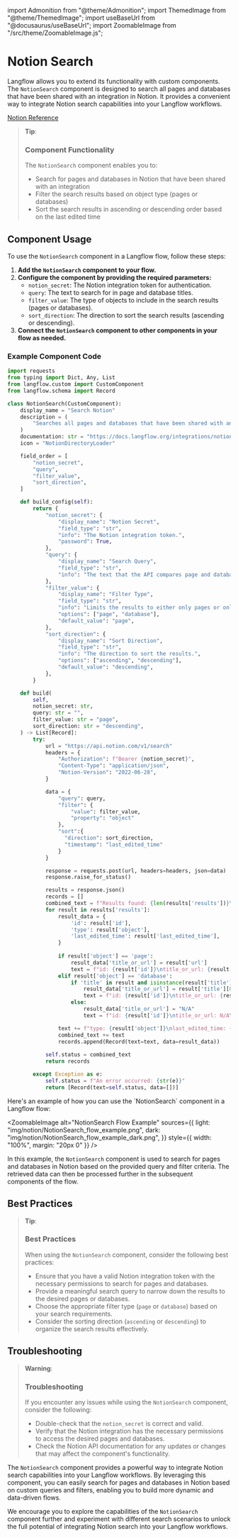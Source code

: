 import Admonition from "@theme/Admonition";
import ThemedImage from "@theme/ThemedImage";
import useBaseUrl from "@docusaurus/useBaseUrl";
import ZoomableImage from "/src/theme/ZoomableImage.js";

# Notion Search

Langflow allows you to extend its functionality with custom components. The `NotionSearch` component is designed to search all pages and databases that have been shared with an integration in Notion. It provides a convenient way to integrate Notion search capabilities into your Langflow workflows.

[Notion Reference](https://developers.notion.com/reference/search)

> **Tip**:
>
> ### Component Functionality
>
> The `NotionSearch` component enables you to:
>
> - Search for pages and databases in Notion that have been shared with an integration
> - Filter the search results based on object type (pages or databases)
> - Sort the search results in ascending or descending order based on the last edited time

## Component Usage

To use the `NotionSearch` component in a Langflow flow, follow these steps:

1. **Add the `NotionSearch` component to your flow.**
2. **Configure the component by providing the required parameters:**
   - `notion_secret`: The Notion integration token for authentication.
   - `query`: The text to search for in page and database titles.
   - `filter_value`: The type of objects to include in the search results (pages or databases).
   - `sort_direction`: The direction to sort the search results (ascending or descending).
3. **Connect the `NotionSearch` component to other components in your flow as needed.**

### Example Component Code

```python
import requests
from typing import Dict, Any, List
from langflow.custom import CustomComponent
from langflow.schema import Record

class NotionSearch(CustomComponent):
    display_name = "Search Notion"
    description = (
        "Searches all pages and databases that have been shared with an integration."
    )
    documentation: str = "https://docs.langflow.org/integrations/notion/search"
    icon = "NotionDirectoryLoader"

    field_order = [
        "notion_secret",
        "query",
        "filter_value",
        "sort_direction",
    ]

    def build_config(self):
        return {
            "notion_secret": {
                "display_name": "Notion Secret",
                "field_type": "str",
                "info": "The Notion integration token.",
                "password": True,
            },
            "query": {
                "display_name": "Search Query",
                "field_type": "str",
                "info": "The text that the API compares page and database titles against.",
            },
            "filter_value": {
                "display_name": "Filter Type",
                "field_type": "str",
                "info": "Limits the results to either only pages or only databases.",
                "options": ["page", "database"],
                "default_value": "page",
            },
            "sort_direction": {
                "display_name": "Sort Direction",
                "field_type": "str",
                "info": "The direction to sort the results.",
                "options": ["ascending", "descending"],
                "default_value": "descending",
            },
        }

    def build(
        self,
        notion_secret: str,
        query: str = "",
        filter_value: str = "page",
        sort_direction: str = "descending",
    ) -> List[Record]:
        try:
            url = "https://api.notion.com/v1/search"
            headers = {
                "Authorization": f"Bearer {notion_secret}",
                "Content-Type": "application/json",
                "Notion-Version": "2022-06-28",
            }

            data = {
                "query": query,
                "filter": {
                    "value": filter_value,
                    "property": "object"
                },
                "sort":{
                  "direction": sort_direction,
                  "timestamp": "last_edited_time"
                }
            }

            response = requests.post(url, headers=headers, json=data)
            response.raise_for_status()

            results = response.json()
            records = []
            combined_text = f"Results found: {len(results['results'])}\n\n"
            for result in results['results']:
                result_data = {
                    'id': result['id'],
                    'type': result['object'],
                    'last_edited_time': result['last_edited_time'],
                }
                
                if result['object'] == 'page':
                    result_data['title_or_url'] = result['url']
                    text = f"id: {result['id']}\ntitle_or_url: {result['url']}\n"
                elif result['object'] == 'database':
                    if 'title' in result and isinstance(result['title'], list) and len(result['title']) > 0:
                        result_data['title_or_url'] = result['title'][0]['plain_text']
                        text = f"id: {result['id']}\ntitle_or_url: {result['title'][0]['plain_text']}\n"
                    else:
                        result_data['title_or_url'] = "N/A"
                        text = f"id: {result['id']}\ntitle_or_url: N/A\n"

                text += f"type: {result['object']}\nlast_edited_time: {result['last_edited_time']}\n\n"
                combined_text += text
                records.append(Record(text=text, data=result_data))
            
            self.status = combined_text
            return records

        except Exception as e:
            self.status = f"An error occurred: {str(e)}"
            return [Record(text=self.status, data=[])]
```

<Admonition type="info" title="Example Usage">
Here's an example of how you can use the `NotionSearch` component in a Langflow flow:

<ZoomableImage
    alt="NotionSearch Flow Example"
    sources={{
    light: "img/notion/NotionSearch_flow_example.png",
    dark: "img/notion/NotionSearch_flow_example_dark.png",
    }}
    style={{ width: "100%", margin: "20px 0" }}
/>

In this example, the `NotionSearch` component is used to search for pages and databases in Notion based on the provided query and filter criteria. The retrieved data can then be processed further in the subsequent components of the flow.
</Admonition>

## Best Practices

> **Tip**:
>
> ### Best Practices
>
> When using the `NotionSearch` component, consider the following best practices:
>
> - Ensure that you have a valid Notion integration token with the necessary permissions to search for pages and databases.
> - Provide a meaningful search query to narrow down the results to the desired pages or databases.
> - Choose the appropriate filter type (`page` or `database`) based on your search requirements.
> - Consider the sorting direction (`ascending` or `descending`) to organize the search results effectively.

## Troubleshooting

> **Warning**:
>
> ### Troubleshooting
>
> If you encounter any issues while using the `NotionSearch` component, consider the following:
>
> - Double-check that the `notion_secret` is correct and valid.
> - Verify that the Notion integration has the necessary permissions to access the desired pages and databases.
> - Check the Notion API documentation for any updates or changes that may affect the component's functionality.

The `NotionSearch` component provides a powerful way to integrate Notion search capabilities into your Langflow workflows. By leveraging this component, you can easily search for pages and databases in Notion based on custom queries and filters, enabling you to build more dynamic and data-driven flows.

We encourage you to explore the capabilities of the `NotionSearch` component further and experiment with different search scenarios to unlock the full potential of integrating Notion search into your Langflow workflows.
